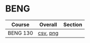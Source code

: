 # BENG

| Course | Overall | Section |
| ------ | ------- | ------- |
| BENG 130 | [csv](https://github.com/UCSD-Historical-Enrollment-Data/2024Summer2/blob/main/overall/BENG%20130.csv), [png](https://raw.githubusercontent.com/UCSD-Historical-Enrollment-Data/2024Summer2/main/plot_overall/BENG%20130.png) |  |
